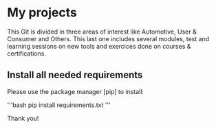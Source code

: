 # My projects

This Git is divided in three areas of interest like Automotive, User & Consumer and Others. This last one includes several modules, test and learning sessions on new tools and exercices done on courses & certifications.

## Install all needed requirements

Please use the package manager [pip] to install:

'''bash
pip install requirements.txt
'''

Thank you!
